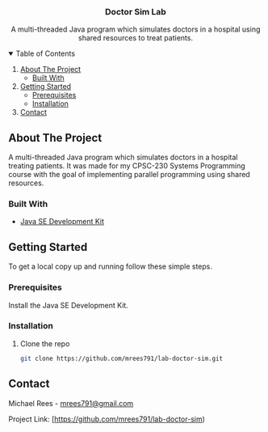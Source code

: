 <!-- PROJECT SHIELDS -->
<!--
*** I'm using markdown "reference style" links for readability.
*** Reference links are enclosed in brackets [ ] instead of parentheses ( ).
*** See the bottom of this document for the declaration of the reference variables
*** for contributors-url, forks-url, etc. This is an optional, concise syntax you may use.
*** https://www.markdownguide.org/basic-syntax/#reference-style-links
-->



<!-- PROJECT LOGO -->
<br />
<p align="center">

  <h3 align="center">Doctor Sim Lab</h3>

  <p align="center">
    A multi-threaded Java program which simulates doctors in a hospital using shared resources to treat patients.
  </p>
</p>



<!-- TABLE OF CONTENTS -->
<details open="open">
  <summary>Table of Contents</summary>
  <ol>
    <li>
      <a href="#about-the-project">About The Project</a>
      <ul>
        <li><a href="#built-with">Built With</a></li>
      </ul>
    </li>
    <li>
      <a href="#getting-started">Getting Started</a>
      <ul>
        <li><a href="#prerequisites">Prerequisites</a></li>
        <li><a href="#installation">Installation</a></li>
      </ul>
    </li>
    <li><a href="#contact">Contact</a></li>
  </ol>
</details>



<!-- ABOUT THE PROJECT -->
## About The Project

A multi-threaded Java program which simulates doctors in a hospital treating patients. It was made for my CPSC-230 Systems Programming course with the goal of implementing parallel programming using shared resources.

### Built With

* [Java SE Development Kit](https://www.oracle.com/java/technologies/downloads/)

<!-- GETTING STARTED -->
## Getting Started

To get a local copy up and running follow these simple steps.

### Prerequisites

Install the Java SE Development Kit.

### Installation

1. Clone the repo
    ```sh
    git clone https://github.com/mrees791/lab-doctor-sim.git
    ```

<!-- CONTACT -->
## Contact

Michael Rees - mrees791@gmail.com

Project Link: [https://github.com/mrees791/lab-doctor-sim)
